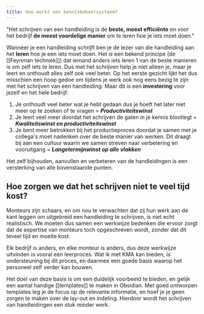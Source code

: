 ```yaml
---
title: Hoe werkt een kennisbeheersysteem?
---
```

"Het schrijven van een handleiding is de **beste, meest efficiënte** en voor het bedrijf **de meest voordelige manier** om te leren hoe je iets moet doen."

Wanneer je een handleiding schrijft ben je de lezer van die handleiding aan het **leren** hoe je een iets moet doen. Het is een bekend principe (de [[Feynman techniek]]) dat iemand anders iets leren 1 van de beste manieren is om zelf iets te leren. Dus met het schrijven help je niet alleen je, maar je leert en onthoudt alles zelf ook veel beter.
Op het eerste gezicht lijkt het dus misschien een hoop gedoe om tijdens je werk ook nog eens bezig te zijn met het schrijven van een handleiding. Maar dit is een **investering** voor jezelf en het hele bedrijf: 

1. Je onthoudt veel beter wat je hebt gedaan dus je hoeft het later niet meer op te zoeken of te vragen = ***Productiviteitswinst***
2. Je leert veel meer doordat het schrijven de gaten in je kennis blootlegt = ***Kwaliteitswinst en productiviteitswinst***
3. Je bent meer betrokken bij het productieproces doordat je samen met je collega's moet nadenken over de beste manier van werken. Dit draagt bij aan een cultuur waarin we samen streven naar verbetering en vooruitgang = ***Langetermijnwinst op alle vlakken***

Het zelf bijhouden, aanvullen en verbeteren van de handleidingen is een versterking van alle bovenstaande punten.

## Hoe zorgen we dat het schrijven niet te veel tijd kost?
Monteurs zijn schaars, en om nou te verwachten dat zij hun werk aan de kant leggen om uitgebreid een handleiding te schrijven, is niet echt realistisch. We moeten dus samen een werkwijze bedenken die ervoor zorgt dat de expertise van monteurs toch opgeschreven wordt, zonder dat dit teveel tijd en moeite kost.

Elk bedrijf is anders, en elke monteur is anders, dus deze werkwijze uitvinden is vooral een leerproces. Wat ik met KMA kan bieden, is ondersteuning bij dit proces, en daarmee een goede basis waarop het personeel zelf verder kan bouwen.

Het doel van deze basis is om een duidelijk voorbeeld te bieden, en gelijk een aantal handige [[templates]] te maken in Obsidian. Met goed ontworpen templates leg je de focus op de relevante informatie, en hoef je je geen zorgen te maken over de lay-out en indeling. Hierdoor wordt het schrijven van handleidingen een stuk minder werk.